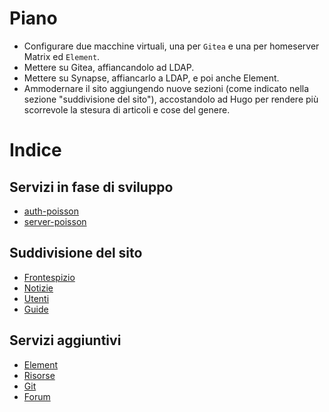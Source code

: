 # Piano

- Configurare due macchine virtuali, una per `Gitea` e una per homeserver Matrix
   ed `Element`.
- Mettere su Gitea, affiancandolo ad LDAP.
- Mettere su Synapse, affiancarlo a LDAP, e poi anche Element.
- Ammodernare il sito aggiungendo nuove sezioni (come indicato nella sezione
   "suddivisione del sito"), accostandolo ad Hugo per rendere più scorrevole la
   stesura di articoli e cose del genere.

# Indice

## Servizi in fase di sviluppo

- [auth-poisson](auth-poisson/README.md)
- [server-poisson](server-poisson/README.md)

## Suddivisione del sito

- [Frontespizio](frontespizio.md)
- [Notizie](notizie.md)
- [Utenti](utenti.md)
- [Guide](guide.md)

## Servizi aggiuntivi

- [Element](element.md)
- [Risorse](risorse.md)
- [Git](git.md)
- [Forum](forum.md)

